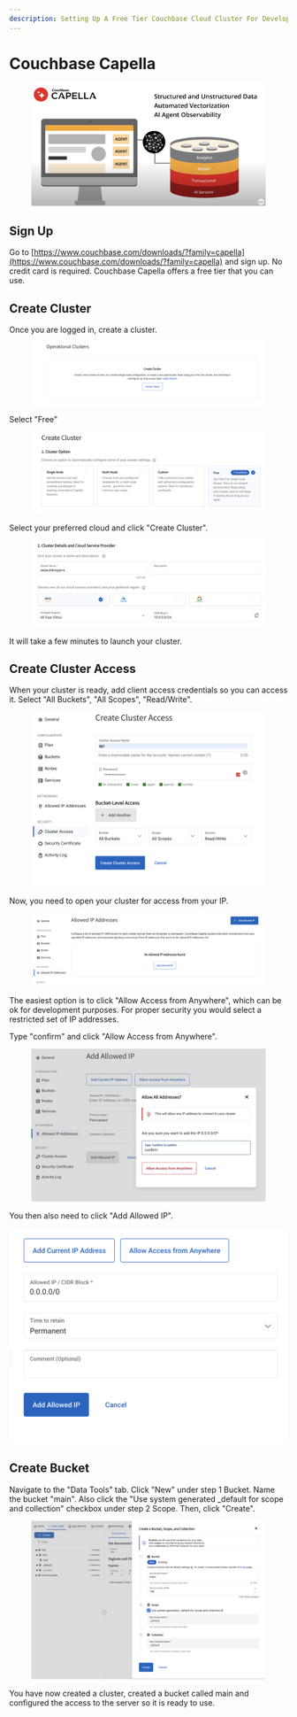 ```yaml
---
description: Setting Up A Free Tier Couchbase Cloud Cluster For Development Purposes
---
```


# Couchbase Capella

<figure><img src="../.gitbook/assets/image (8).png" alt=""><figcaption></figcaption></figure>

## Sign Up

Go to [https://www.couchbase.com/downloads/?family=capella](https://www.couchbase.com/downloads/?family=capella) and sign up. No credit card is required. Couchbase Capella offers a free tier that you can use.&#x20;

## Create Cluster

Once you are logged in, create a cluster.&#x20;

<figure><img src="../.gitbook/assets/image (16).png" alt=""><figcaption></figcaption></figure>

Select "Free"&#x20;

<figure><img src="../.gitbook/assets/image (17).png" alt=""><figcaption></figcaption></figure>

Select your preferred cloud and click "Create Cluster".

<figure><img src="../.gitbook/assets/image (18).png" alt=""><figcaption></figcaption></figure>

It will take a few minutes to launch your cluster.&#x20;

## Create Cluster Access

When your cluster is ready, add client access credentials so you can access it. Select "All Buckets", "All Scopes", "Read/Write".&#x20;

<figure><img src="../.gitbook/assets/image (20).png" alt=""><figcaption></figcaption></figure>

Now, you need to open your cluster for access from your IP.&#x20;

<figure><img src="../.gitbook/assets/image (1) (1) (1) (1).png" alt=""><figcaption></figcaption></figure>

The easiest option is to click "Allow Access from Anywhere", which can be ok for development purposes. For proper security you would select a restricted set of IP addresses.&#x20;

Type "confirm" and click "Allow Access from Anywhere".&#x20;

<figure><img src="../.gitbook/assets/image (1) (1) (1) (1) (1).png" alt=""><figcaption></figcaption></figure>

You then also need to click "Add Allowed IP".&#x20;



![](<../.gitbook/assets/image (2) (1) (1) (1).png>)



## Create Bucket

Navigate to the "Data Tools" tab. Click "New" under step 1 Bucket. Name the bucket "main". Also click the "Use system generated \_default for scope and collection" checkbox under step 2 Scope. Then, click "Create".

<figure><img src="../.gitbook/assets/image (4) (1) (1).png" alt=""><figcaption></figcaption></figure>

You have now created a cluster, created a bucket called main and configured the access to the server so it is ready to use.

